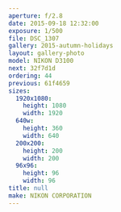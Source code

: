 ```yaml
---
aperture: f/2.8
date: 2015-09-18 12:32:00
exposure: 1/500
file: DSC_1307
gallery: 2015-autumn-holidays
layout: gallery-photo
model: NIKON D3100
next: 32f7d1d
ordering: 44
previous: 61f4659
sizes:
  1920x1080:
    height: 1080
    width: 1920
  640w:
    height: 360
    width: 640
  200x200:
    height: 200
    width: 200
  96x96:
    height: 96
    width: 96
title: null
make: NIKON CORPORATION
---
```

